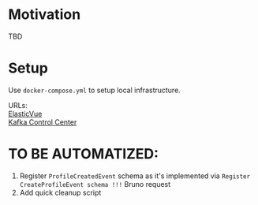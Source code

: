 # Motivation
TBD

# Setup
Use `docker-compose.yml` to setup local infrastructure.

URLs:  
[ElasticVue](http://localhost:8085/)  
[Kafka Control Center](http://localhost:9021/)

# TO BE AUTOMATIZED:
1. Register `ProfileCreatedEvent` schema as it's implemented via `Register CreateProfileEvent schema !!!` Bruno request
2. Add quick cleanup script
